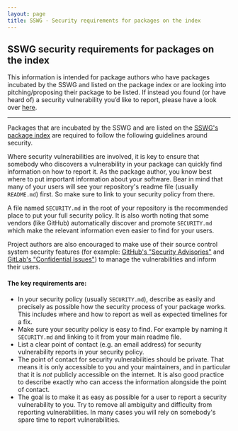 ```yaml
---
layout: page
title: SSWG - Security requirements for packages on the index
---
```


## SSWG security requirements for packages on the index

This information is intended for package authors who have packages incubated by the SSWG and listed on the package index or are looking into pitching/proposing their package to be listed. If instead you found (or have heard of) a security vulnerability you’d like to report, please have a look over [here](/sswg/security/contributor-found-vulnerability.html).

---

Packages that are incubated by the SSWG and are listed on the [SSWG's package index](server/#projects) are required to follow the following guidelines around security.

Where security vulnerabilities are involved, it is key to ensure that somebody who discovers a vulnerability in your package can quickly find information on how to report it. As the package author, you know best where to put important information about your software. Bear in mind that many of your users will see your repository's readme file (usually `README.md`) first. So make sure to link to your security policy from there.

A file named `SECURITY.md` in the root of your repository is the recommended place to put your full security policy. It is also worth noting that some vendors (like GitHub) automatically discover and promote `SECURITY.md` which make the relevant information even easier to find for your users.

Project authors are also encouraged to make use of their source control system security features (for example: [GitHub's "Security Advisories"](https://docs.github.com/en/github/managing-security-vulnerabilities/about-github-security-advisories) and [GitLab's "Confidential Issues"](https://docs.gitlab.com/ee/user/project/issues/confidential_issues.html)) to manage the vulnerabilities and inform their users.

#### The key requirements are:

- In your security policy (usually `SECURITY.md`), describe as easily and precisely as possible how the security process of your package works. This includes where and how to report as well as expected timelines for a fix.
- Make sure your security policy is easy to find. For example by naming it `SECURITY.md` and linking to it from your main readme file.
- List a clear point of contact (e.g. an email address) for security vulnerability reports in your security policy.
- The point of contact for security vulnerabilities should be private. That means it is only accessible to you and your maintainers, and in particular that it is _not_ publicly accessible on the internet. It is also good practice to describe exactly who can access the information alongside the point of contact.
- The goal is to make it as easy as possible for a user to report a security vulnerability to you. Try to remove all ambiguity and difficulty from reporting vulnerabilities. In many cases you will rely on somebody's spare time to report vulnerabilities.
